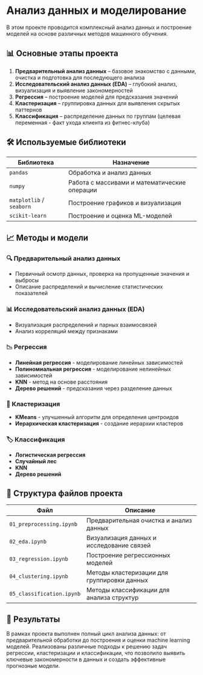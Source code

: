 # Анализ данных и моделирование

В этом проекте проводится комплексный анализ данных и построение моделей на основе различных методов машинного обучения.

## 📊 Основные этапы проекта

1. **Предварительный анализ данных** – базовое знакомство с данными, очистка и подготовка для последующего анализа
2. **Исследовательский анализ данных (EDA)** – глубокий анализ, визуализация и выявление закономерностей
3. **Регрессия** – построение моделей для предсказания значений
4. **Кластеризация** – группировка данных для выявления скрытых паттернов  
5. **Классификация** – распределение данных по группам (целевая переменная - факт ухода клиента из фитнес-клуба)

## 🛠️ Используемые библиотеки

| Библиотека | Назначение |
|------------|------------|
| `pandas` | Обработка и анализ данных |
| `numpy` | Работа с массивами и математические операции |
| `matplotlib` / `seaborn` | Построение графиков и визуализация |
| `scikit-learn` | Построение и оценка ML-моделей |

## 📈 Методы и модели

### 🔍 Предварительный анализ данных
- Первичный осмотр данных, проверка на пропущенные значения и выбросы
- Описание распределений и вычисление статистических показателей

### 📊 Исследовательский анализ данных (EDA)
- Визуализация распределений и парных взаимосвязей
- Анализ корреляций между признаками

### 📉 Регрессия
- **Линейная регрессия** - моделирование линейных зависимостей
- **Полиномиальная регрессия** - моделирование нелинейных зависимостей  
- **KNN** - метод на основе расстояния
- **Дерево решений** - предсказания через разделение данных

### 🎯 Кластеризация
- **KMeans** - улучшенный алгоритм для определения центроидов
- **Иерархическая кластеризация** - создание иерархии кластеров

### 🏷️ Классификация
- **Логистическая регрессия**
- **Случайный лес**
- **KNN**
- **Дерево решений**

## 📁 Структура файлов проекта

| Файл | Описание |
|------|----------|
| `01_preprocessing.ipynb` | Предварительная очистка и анализ данных |
| `02_eda.ipynb` | Визуализация данных и исследование связей |
| `03_regression.ipynb` | Построение регрессионных моделей |
| `04_clustering.ipynb` | Методы кластеризации для группировки данных |
| `05_classification.ipynb` | Методы классификации для анализа структур |

## 🎯 Результаты

В рамках проекта выполнен полный цикл анализа данных: от предварительной обработки до построения и оценки machine learning моделей. Реализованы различные подходы к решению задач регрессии, кластеризации и классификации, что позволило выявить ключевые закономерности в данных и создать эффективные прогнозные модели.
